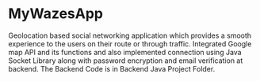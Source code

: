 # MyWazesApp
Geolocation based social networking application which provides a smooth experience to the users on their route or through traffic. Integrated Google map API and its functions and also implemented connection using Java Socket Library along with password encryption and email verification at backend. The Backend Code is in Backend Java Project Folder.
